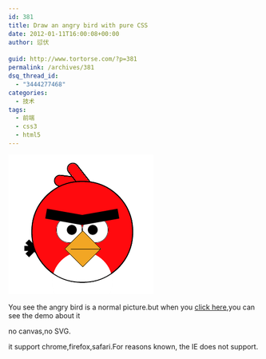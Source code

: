 ```yaml
---
id: 381
title: Draw an angry bird with pure CSS
date: 2012-01-11T16:00:08+00:00
author: 愆伏

guid: http://www.tortorse.com/?p=381
permalink: /archives/381
dsq_thread_id:
  - "3444277468"
categories:
  - 技术
tags:
  - 前端
  - css3
  - html5
---
```

![css3angrybird](/wp-content/uploads/2012/01/css3angrybird.gif)

You see the angry bird is a normal picture.but when you [click here](/demo/css3angrybirds.html),you can see the demo about it

no canvas,no SVG.

it support chrome,firefox,safari.For reasons known, the IE does not support.